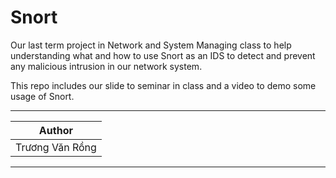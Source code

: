 # Snort

Our last term project in Network and System Managing class to help understanding what and how to use Snort as an IDS to detect and prevent any malicious intrusion in our network system.

This repo includes our slide to seminar in class and a video to demo some usage of Snort.

---
| Author |
| --- |
| Trương Văn Rồng | Lương Mạnh Tiến | Phan Hoàng Nam |
---
